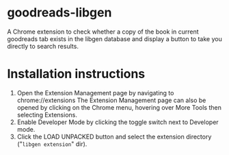 # goodreads-libgen
A Chrome extension to check whether a copy of the book in current goodreads tab exists in the libgen database and display a button to take you directly to search results. 
# Installation instructions
1. Open the Extension Management page by navigating to chrome://extensions The Extension Management page can also be opened by clicking on the Chrome menu, hovering over More Tools then selecting Extensions.
2. Enable Developer Mode by clicking the toggle switch next to Developer mode.
3. Click the LOAD UNPACKED button and select the extension directory ("`libgen extension`" dir).
